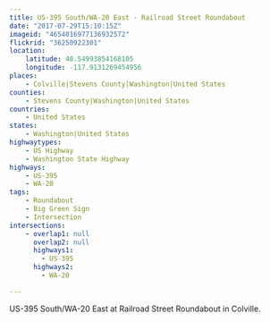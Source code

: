```yaml
---
title: US-395 South/WA-20 East - Railroad Street Roundabout
date: "2017-07-29T15:10:15Z"
imageid: "4654016977136932572"
flickrid: "36250922301"
location:
    latitude: 48.54993854168105
    longitude: -117.9131269454956
places:
    - Colville|Stevens County|Washington|United States
counties:
    - Stevens County|Washington|United States
countries:
    - United States
states:
    - Washington|United States
highwaytypes:
    - US Highway
    - Washington State Highway
highways:
    - US-395
    - WA-20
tags:
    - Roundabout
    - Big Green Sign
    - Intersection
intersections:
    - overlap1: null
      overlap2: null
      highways1:
        - US-395
      highways2:
        - WA-20

---
```

US-395 South/WA-20 East at Railroad Street Roundabout in Colville.
